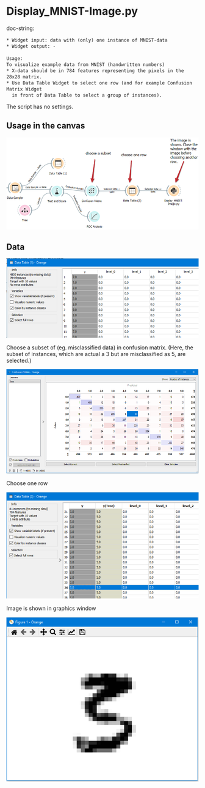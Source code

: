 # Display_MNIST-Image.py

doc-string:

```
* Widget input: data with (only) one instance of MNIST-data
* Widget output: -

Usage:
To visualize example data from MNIST (handwritten numbers)
* X-data should be in 784 features representing the pixels in the 28x28 matrix.
* Use Data Table Widget to select one row (and for example Confusion Matrix Widget 
  in front of Data Table to select a group of instances).

```

The script has no settings.

## Usage in the canvas

![](images/mnist-image_01.PNG)

## Data

![](images/mnist-image_02.PNG)

Choose a subset of (eg. misclassified data) in confusion matrix. 
(Here, the subset of instances, which are actual a 3 but are misclassified as 5, are selected.)

![](images/mnist-image_03.PNG)

Choose one row 

![](images/mnist-image_04.PNG)

Image is shown in graphics window

![](images/mnist-image_05.PNG)



